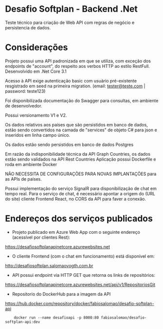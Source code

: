 # Desafio Softplan - Backend .Net

Teste técnico para criação de Web API com regras de negócio e persistencia de dados.

# Considerações

Projeto possui uma API padronizada em que se utiliza, com exceção dos endpoints de "account", do respeito aos verbos HTTP ao estilo RestFull.
Desenvolvido em .Net Core 3.1

Acesso à API exige autenticação basic com usuário pré-existente resgistrado em seed na primeira migration. (email: tester@teste.com | password: teste123)

Foi disponibilizada documentação do Swagger para consultas, em ambiente de desenvolvedor.

Possui versionamento V1 e V2.

Os dados relativos aos países que são persistidos em banco de dados, estão sendo convertidos na camada de "services" de objeto C# para json e inseridos em linha campo único.

Os dados estão sendo persistidos em banco de dados Postgres
    
Em razão da indisponibilidade técnica da API Graph Countries, os dados estão sendo validados na API Rest Countries
Aplicação possui Dockerfile e roda em ambiente Docker
    
NÃO NECESSITA DE CONFIGURAÇÕES PARA NOVAS IMPLANTAÇÕES para as APIs de países.
    
Possui implementação do serviço SignalR para disponibilização de chat em tempo real. 
Para o serviço de chat, é necessário apontar a origem do (URL do site) cliente Frontend React, no CORS da API para faver a conexão.
    
# Endereços dos serviços publicados

- Projeto publicado em Azure Web App com o seguinte endereço (acessível por clientes Rest):
 
https://desafiosoftplanapinetcore.azurewebsites.net
 
 
- O cliente Frontend (com o chat em funcionamento) está disponível em:
 
http://desafiosoftplan.salomaovogth.com.br

- API possui endpoint via HTTP GET que retorna os links de repositórios:

https://desafiosoftplanapinetcore.azurewebsites.net/api/v1/RepositoriosGit

- Repositorio do DockerHub para a imagem da API

https://hub.docker.com/repository/docker/fabiosalomao/desafio-softplan-api

        docker run --name desafioapi -p 8000:80 fabiosalomao/desafio-softplan-api:dev
    
    
